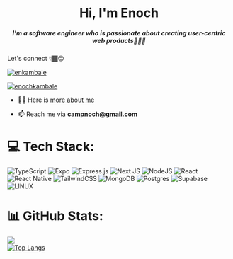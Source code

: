 <h1 align="center">Hi, I'm Enoch</h1>
<h5 align="center">I'm a software engineer who is passionate about creating user-centric web products👨🏾‍💻</h5>

Let's connect 👇🏾😊
<p align="left"> <a href="https://twitter.com/enkambale" target="blank"><img src="https://img.shields.io/twitter/follow/enkambale?logo=twitter&style=for-the-badge" alt="enkambale" /></a> </p>
<p align="left"><a href="https://www.linkedin.com/in/enochkambale" target="blank"><img src="https://img.shields.io/badge/LinkedIn-0077B5?style=for-the-badge&logo=linkedin&logoColor=white" alt="enochkambale" /></a> </p>



- 👨‍💻 Here is [more about me](https://enkambale.com)

- 📫 Reach me via **<campnoch@gmail.com>**


# 💻 Tech Stack:
![TypeScript](https://img.shields.io/badge/typescript-%23007ACC.svg?style=for-the-badge&logo=typescript&logoColor=white) ![Expo](https://img.shields.io/badge/expo-1C1E24?style=for-the-badge&logo=expo&logoColor=#D04A37) ![Express.js](https://img.shields.io/badge/express.js-%23404d59.svg?style=for-the-badge&logo=express&logoColor=%2361DAFB) ![Next JS](https://img.shields.io/badge/Next-black?style=for-the-badge&logo=next.js&logoColor=white) ![NodeJS](https://img.shields.io/badge/node.js-6DA55F?style=for-the-badge&logo=node.js&logoColor=white) ![React](https://img.shields.io/badge/react-%2320232a.svg?style=for-the-badge&logo=react&logoColor=%2361DAFB) ![React Native](https://img.shields.io/badge/react_native-%2320232a.svg?style=for-the-badge&logo=react&logoColor=%2361DAFB) ![TailwindCSS](https://img.shields.io/badge/tailwindcss-%2338B2AC.svg?style=for-the-badge&logo=tailwind-css&logoColor=white) ![MongoDB](https://img.shields.io/badge/MongoDB-%234ea94b.svg?style=for-the-badge&logo=mongodb&logoColor=white) ![Postgres](https://img.shields.io/badge/postgres-%23316192.svg?style=for-the-badge&logo=postgresql&logoColor=white) 	![Supabase](https://img.shields.io/badge/Supabase-3ECF8E?style=for-the-badge&logo=supabase&logoColor=white) ![LINUX](https://img.shields.io/badge/Linux-FCC624?style=for-the-badge&logo=linux&logoColor=black) 
# 📊 GitHub Stats:
![](https://github-readme-streak-stats.herokuapp.com/?user=camballe&theme=dark&hide_border=false)<br/>
[![Top Langs](https://github-readme-stats-delta-dun.vercel.app/api/top-langs/?username=camballe&layout=compact&theme=dark)](https://github.com/camballe/github-readme-stats)
